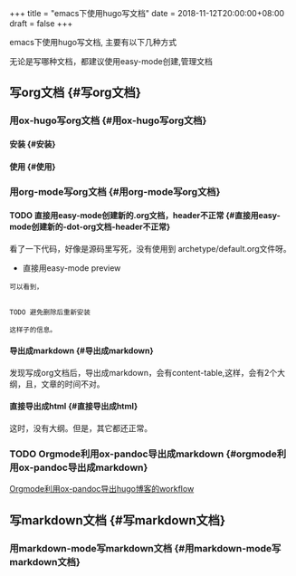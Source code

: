 +++
title = "emacs下使用hugo写文档"
date = 2018-11-12T20:00:00+08:00
draft = false
+++

emacs下使用hugo写文档, 主要有以下几种方式

无论是写哪种文档，都建议使用easy-mode创建,管理文档


## 写org文档 {#写org文档}


### 用ox-hugo写org文档 {#用ox-hugo写org文档}


#### 安装 {#安装}


#### 使用 {#使用}


### 用org-mode写org文档 {#用org-mode写org文档}


#### <span class="org-todo todo TODO">TODO</span> 直接用easy-mode创建新的.org文档，header不正常 {#直接用easy-mode创建新的-dot-org文档-header不正常}

看了一下代码，好像是源码里写死，没有使用到 archetype/default.org文件呀。

-    直接用easy-mode preview

    可以看到，


    TODO 避免删除后重新安装

    这样子的信息。


#### 导出成markdown {#导出成markdown}

发现写成org文档后，导出成markdown，会有content-table,这样，会有2个大纲，且，文章的时间不对。


#### 直接导出成html {#直接导出成html}

这时，没有大纲。但是，其它都还正常。


### <span class="org-todo todo TODO">TODO</span> Orgmode利用ox-pandoc导出成markdown {#orgmode利用ox-pandoc导出成markdown}

[Orgmode利用ox-pandoc导出hugo博客的workflow](https://blog.yuantops.com/tech/emacs-orgmode-hugo-with-oxpandoc/)


## 写markdown文档 {#写markdown文档}


### 用markdown-mode写markdown文档 {#用markdown-mode写markdown文档}
